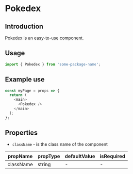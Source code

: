 # Pokedex

<!-- STORY -->

## Introduction

Pokedex is an easy-to-use component.

## Usage

```javascript
import { Pokedex } from 'some-package-name';
```

## Example use

```javascript
const myPage = props => {
  return (
    <main>
      <Pokedex />
    </main>
  );
};
```

## Properties

- `className` - is the class name of the component

| propName  | propType | defaultValue | isRequired |
| --------- | -------- | ------------ | ---------- |
| className | string   | -            | -          |
